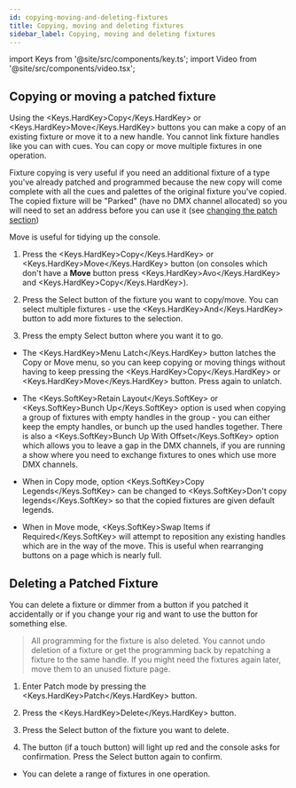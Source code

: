```yaml
---
id: copying-moving-and-deleting-fixtures
title: Copying, moving and deleting fixtures
sidebar_label: Copying, moving and deleting fixtures
---
```


import Keys from '@site/src/components/key.ts';
import Video from '@site/src/components/video.tsx';

Copying or moving a patched fixture
-----------------------------------

Using the <Keys.HardKey>Copy</Keys.HardKey> or <Keys.HardKey>Move</Keys.HardKey> buttons you can make a copy of an existing fixture or
move it to a new handle. You cannot link fixture handles like you can with cues. You can copy
or move multiple fixtures in one operation.

Fixture copying is very useful if you need an additional fixture of a
type you've already patched and programmed because the new copy will
come complete with all the cues and palettes of the original fixture
you've copied. The copied fixture will be "Parked" (have no DMX channel
allocated) so you will need to set an address before you can use it (see
[changing the patch section](./changing-the-patch.md))

Move is useful for tidying up the console.

1. Press the <Keys.HardKey>Copy</Keys.HardKey> or <Keys.HardKey>Move</Keys.HardKey> button (on consoles which don't have
	a <strong>Move</strong> button press <Keys.HardKey>Avo</Keys.HardKey> and <Keys.HardKey>Copy</Keys.HardKey>).

2. Press the Select button of the fixture you want to copy/move. You
can select multiple fixtures - use the <Keys.HardKey>And</Keys.HardKey> button to
add more fixtures to the selection.

3. Press the empty Select button where you want it to go.

-   The <Keys.HardKey>Menu Latch</Keys.HardKey> button latches the Copy or Move menu, so you
    can keep copying or moving things without having to keep pressing
    the <Keys.HardKey>Copy</Keys.HardKey> or <Keys.HardKey>Move</Keys.HardKey> button. Press again to unlatch.

-   The <Keys.SoftKey>Retain Layout</Keys.SoftKey> or <Keys.SoftKey>Bunch Up</Keys.SoftKey> option is used when copying a
    group of fixtures with empty handles in the group - you can either
    keep the empty handles, or bunch up the used handles together. There
    is also a <Keys.SoftKey>Bunch Up With Offset</Keys.SoftKey> option which allows you to leave
    a gap in the DMX channels, if you are running a show where you need
    to exchange fixtures to ones which use more DMX channels.

-   When in Copy mode, option <Keys.SoftKey>Copy Legends</Keys.SoftKey> can be changed to <Keys.SoftKey>Don't
    copy legends</Keys.SoftKey> so that the copied fixtures are given default
    legends.

-   When in Move mode, <Keys.SoftKey>Swap Items if Required</Keys.SoftKey> will attempt to
    reposition any existing handles which are in the way of the move.
    This is useful when rearranging buttons on a page which is nearly
    full.

Deleting a Patched Fixture
--------------------------

You can delete a fixture or dimmer from a button if you patched it
accidentally or if you change your rig and want to use the button for
something else.

> All programming for the fixture is also deleted. You cannot undo deletion of a fixture or get the programming back by repatching a fixture to the same handle. If you might need the fixtures again later, move them to an unused fixture page.

1. Enter Patch mode by pressing the <Keys.HardKey>Patch</Keys.HardKey> button.

2. Press the <Keys.HardKey>Delete</Keys.HardKey> button.

3. Press the Select button of the fixture you want to delete.

4. The button (if a touch button) will light up red and the console asks for confirmation.
Press the Select button again to confirm.

-   You can delete a range of fixtures in one operation.
